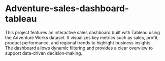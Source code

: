 # Adventure-sales-dashboard-tableau
This project features an interactive sales dashboard built with Tableau using the Adventure Works dataset. It visualizes key metrics such as sales, profit, product performance, and regional trends to highlight business insights. The dashboard allows dynamic filtering and provides a clear overview to support data-driven decision-making.
